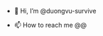 - 👋 Hi, I’m @duongvu-survive

- 📫 How to reach me @@

<!---
duongvu-survive/duongvu-survive is a ✨ special ✨ repository because its `README.md` (this file) appears on your GitHub profile.
You can click the Preview link to take a look at your changes.
--->
